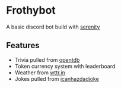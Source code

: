 # Frothybot
A basic discord bot build with [serenity](https://github.com/serenity-rs/serenity)

## Features
- Trivia pulled from [opentdb](https://opentdb.com/)
- Token currency system with leaderboard
- Weather from [wttr.in](https://wttr.in/)
- Jokes pulled from [icanhazdadjoke](https://icanhazdadjoke.com/api)